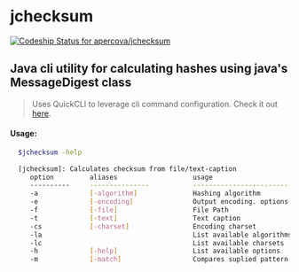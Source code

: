 # jchecksum  
[ ![Codeship Status for apercova/jchecksum](https://app.codeship.com/projects/bc8527e0-728a-0136-a4f5-16905de121f2/status?branch=master)](https://app.codeship.com/projects/299445)
## Java cli utility for calculating hashes using java's MessageDigest class

> Uses QuickCLI to leverage cli command configuration. Check it out [here](https://github.com/apercova/QuickCLI).

#### Usage: 
```bash
  $jchecksum -help 
  
  [jchecksum]: Calculates checksum from file/text-caption
     option         aliases                   usage
     ----------     ---------------           -------------------------
     -a             [-algorithm]              Hashing algorithm
     -e             [-encoding]               Output encoding. options: [HEX,B64], default: HEX
     -f             [-file]                   File Path
     -t             [-text]                   Text caption
     -cs            [-charset]                Encoding charset
     -la                                      List available algorithms
     -lc                                      List available charsets
     -h             [-help]                   List available options
     -m             [-match]                  Compares suplied pattern against checksum

```
